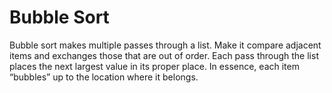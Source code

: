 # Bubble Sort

Bubble sort makes multiple passes through a list. Make it compare adjacent items and exchanges those that are out of
order. Each pass through the list places the next largest value in its proper place. In essence, each item “bubbles” up
to the location where it belongs.